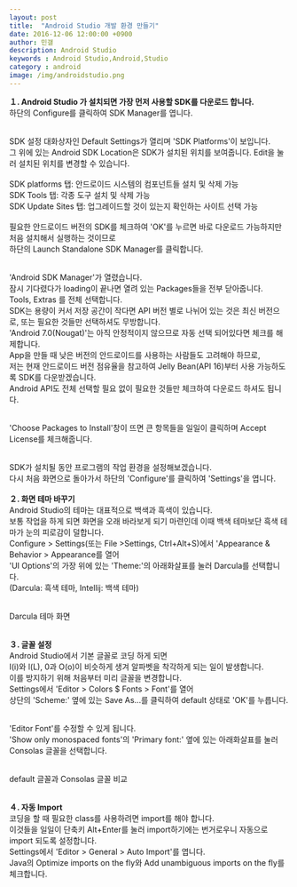 ```yaml
---
layout: post
title:  "Android Studio 개발 환경 만들기"
date: 2016-12-06 12:00:00 +0900
author: 민갤
description: Android Studio 
keywords : Android Studio,Android,Studio
category : android
image: /img/androidstudio.png
---
```


<div><strong>１. Android Studio 가 설치되면 가장 먼저 사용할 SDK를 다운로드 합니다.</strong></div>
<div>하단의 <span class="blue">Configure</span>를 클릭하여 <span class="blue">SDK Manager</span>를 엽니다.</div>
<p class="t_center w50"><amp-img src="{{ "/img/post03/android18.jpg" | prepend: site.baseurl }}" alt="안드로이드 스튜디오 메뉴창" width="662" height="648" layout="responsive"></amp-img></p><br>

<div>SDK 설정 대화상자인 Default Settings가 열리며 'SDK Platforms'이 보입니다.</div>
<div>그 위에 있는 Android SDK Location은 SDK가 설치된 위치를 보여줍니다. Edit을 눌러 설치된 위치를 변경할 수 있습니다.</div><br>

<div>SDK platforms 탭: 안드로이드 시스템의 컴포넌트들 설치 및 삭제 가능</div>
<div>SDK Tools 탭: 각종 도구 설치 및 삭제 가능</div>
<div>SDK Update Sites 탭: 업그레이드할 것이 있는지 확인하는 사이트 선택 가능</div><br>

<div>필요한 안드로이드 버전의 SDK를 체크하여 'OK'를 누르면 바로 다운로드 가능하지만 처음 설치해서 실행하는 것이므로</div>
<div>하단의 <span class="blue">Launch Standalone SDK Manager</span>를 클릭합니다.</div>
<p class="t_center w80"><amp-img src="{{ "/img/post03/android19.jpg" | prepend: site.baseurl }}" alt="안드로이드 스튜디오 환경설정" width="1023" height="695" layout="responsive"></amp-img></p><br>

<div>'Android SDK Manager'가 열렸습니다.</div>
<div>잠시 기다렸다가 loading이 끝나면 열려 있는 Packages들을 전부 닫아줍니다.</div>

<div><span class="blue">Tools</span>, <span class="blue">Extras</span> 를 전체 선택합니다.</div>
<div>SDK는 용량이 커서 저장 공간이 작다면 API 버전 별로 나뉘어 있는 것은 최신 버전으로, 또는 필요한 것들만 선택하셔도 무방합니다.</div>

<div>'Android 7.0(Nougat)'는 아직 안정적이지 않으므로 자동 선택 되어있다면 체크를 해제합니다.</div>
<div>App을 만들 때 낮은 버전의 안드로이드를 사용하는 사람들도 고려해야 하므로,</div>
<div>저는 현재 안드로이드 버전 점유율을 참고하여 Jelly Bean(API 16)부터 사용 가능하도록 SDK를 다운받겠습니다.</div>
<div>Android API도 전체 선택할 필요 없이 필요한 것들만 체크하여 다운로드 하셔도 됩니다.</div>
<p class="t_center w50"><amp-img src="{{ "/img/post03/android20.jpg" | prepend: site.baseurl }}" alt="SDK Manager" width="686" height="641" layout="responsive"></amp-img></p><br>

<div>'Choose Packages to Install'창이 뜨면 큰 항목들을 일일이 클릭하며 <span class="blue">Accept License</span>를 체크해줍니다.</div>
<p class="t_center w80"><amp-img src="{{ "/img/post03/android21.jpg" | prepend: site.baseurl }}" alt="Choose Packages to Install" width="726" height="463" layout="responsive"></amp-img></p>
<p class="t_center w50"><amp-img src="{{ "/img/post03/android22.jpg" | prepend: site.baseurl }}" alt="Downloading Android SDK" width="686" height="641" layout="responsive"></amp-img></p><br>

<div>SDK가 설치될 동안 프로그램의 작업 환경을 설정해보겠습니다.</div>
<div>다시 처음 화면으로 돌아가서 하단의 'Configure'를 클릭하여 'Settings'을 엽니다.</div><br>



<div><strong>２. 화면 테마 바꾸기</strong></div>

<div>Android Studio의 테마는 대표적으로 백색과 흑색이 있습니다.</div>
<div>보통 작업을 하게 되면 화면을 오래 바라보게 되기 마련인데 이때 백색 테마보단 흑색 테마가 눈의 피로감이 덜합니다.</div>

<div>Configure > Settings(또는 File >Settings, Ctrl+Alt+S)에서 'Appearance & Behavior > <span class="blue">Appearance</span>를 열어</div>
<div>'UI Options'의 가장 위에 있는 'Theme:'의 아래화살표를 눌러 <span class="blue">Darcula</span>를 선택합니다.</div>
<div>(Darcula: 흑색 테마, Intellij: 백색 테마)</div>
<p class="t_center w80"><amp-img src="{{ "/img/post03/android_theme01.jpg" | prepend: site.baseurl }}" alt="Theme Setting" width="1024" height="695" layout="responsive"></amp-img></p><br>

<div>Darcula 테마 화면</div>
<p class="t_center w50"><amp-img src="{{ "/img/post03/android_theme02.jpg" | prepend: site.baseurl }}" alt="Theme Darck" width="662" height="489" layout="responsive"></amp-img></p><br>



<div><strong>３. 글꼴 설정</strong></div>

<div>Android Studio에서 기본 글꼴로 코딩 하게 되면 </div>
<div>I(i)와 l(L), 0과 O(o)이 비슷하게 생겨 알파벳을 착각하게 되는 일이 발생합니다.</div>
<div>이를 방지하기 위해 처음부터 미리 글꼴을 변경합니다.</div>

<div>Settings에서 'Editor > Colors $ Fonts > <span class="blue">Font</span>'를 열어</div>
<div>상단의 'Scheme:' 옆에 있는 <span class="blue">Save As...</span>를 클릭하여 default 상태로 'OK'를 누릅니다.</div>
<p class="t_center w80"><amp-img src="{{ "/img/post03/android_theme03.jpg" | prepend: site.baseurl }}" alt="Font Setting" width="1023" height="694" layout="responsive"></amp-img></p><br>

<div>'Editor Font'를 수정할 수 있게 됩니다.</div>
<div>'Show only monospaced fonts'의 'Primary font:' 옆에 있는 아래화살표를 눌러 <span class="blue">Consolas</span> 글꼴을 선택합니다.</div>
<p class="t_center w80"><amp-img src="{{ "/img/post03/android_theme04.jpg" | prepend: site.baseurl }}" alt="Font Setting2" width="1025" height="696" layout="responsive"></amp-img></p><br>

<div>default 글꼴과 Consolas 글꼴 비교</div>
<p class="t_center w50"><amp-img src="{{ "/img/post03/android_theme04_1.jpg" | prepend: site.baseurl }}" alt="Font default" width="759" height="337" layout="responsive"></amp-img></p>
<p class="t_center w50"><amp-img src="{{ "/img/post03/android_theme04_2.jpg" | prepend: site.baseurl }}" alt="Font Consolas" width="759" height="337" layout="responsive"></amp-img></p><br>



<div><strong>４. 자동 Import</strong></div>

<div>코딩을 할 때 필요한 class를 사용하려면 import를 해야 합니다. </div>
<div>이것들을 일일이 단축키 Alt+Enter를 눌러 import하기에는 번거로우니 자동으로 import 되도록 설정합니다.</div>

<div>Settings에서 'Editor > General > <span class="blue">Auto Import</span>'를 엽니다.</div>
<div>Java의 <span class="blue">Optimize imports on the fly</span>와 <span class="blue">Add unambiguous imports on the fly</span>를 체크합니다.</div>
<p class="t_center w80"><amp-img src="{{ "/img/post03/android_theme05.jpg" | prepend: site.baseurl }}" alt="Auto Import" width="1024" height="696" layout="responsive"></amp-img></p>
